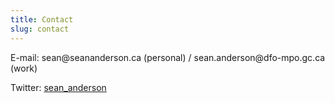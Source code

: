 ```yaml
---
title: Contact
slug: contact
---
```


E-mail: sean<span style="display:none">ignorethis</span>@seananderson.ca (personal) / sean.anderson<span style="display:none">ignorethis</span>@dfo-mpo.gc.ca (work)

Twitter: [sean_anderson](https://twitter.com/sean_anderson)
